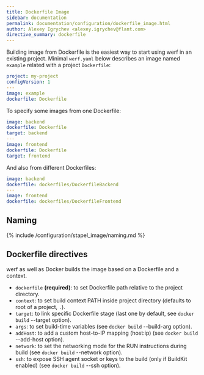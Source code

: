 ```yaml
---
title: Dockerfile Image
sidebar: documentation
permalink: documentation/configuration/dockerfile_image.html
author: Alexey Igrychev <alexey.igrychev@flant.com>
directive_summary: dockerfile
---
```


Building image from Dockerfile is the easiest way to start using werf in an existing project.
Minimal `werf.yaml` below describes an image named `example` related with a project `Dockerfile`:

```yaml
project: my-project
configVersion: 1
---
image: example
dockerfile: Dockerfile
```

To specify some images from one Dockerfile:

```yaml
image: backend
dockerfile: Dockerfile
target: backend
---
image: frontend
dockerfile: Dockerfile
target: frontend
```

And also from different Dockerfiles:

```yaml
image: backend
dockerfile: dockerfiles/DockerfileBackend
---
image: frontend
dockerfile: dockerfiles/DockerfileFrontend
```

## Naming

{% include /configuration/stapel_image/naming.md %}

## Dockerfile directives

werf as well as Docker builds the image based on a Dockerfile and a context.

- `dockerfile` **(required)**: to set Dockerfile path relative to the project directory.
- `context`: to set build context PATH inside project directory (defaults to root of a project, `.`).
- `target`: to link specific Dockerfile stage (last one by default, see `docker build` \-\-target option).
- `args`: to set build-time variables (see `docker build` \-\-build-arg option).
- `addHost`: to add a custom host-to-IP mapping (host:ip) (see `docker build` \-\-add-host option).
- `network`: to set the networking mode for the RUN instructions during build (see `docker build` \-\-network option).
- `ssh`: to expose SSH agent socket or keys to the build (only if BuildKit enabled) (see `docker build` \-\-ssh option).
